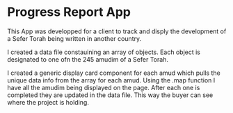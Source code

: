# Progress Report App

This App was developped for a client to track and disply the development of a Sefer Torah being written in another country.

I created a data file constauining an array of objects. Each object is designated to one ofn the 245 amudim of a Sefer Torah. 

I created a generic display card component for each amud which pulls the unique data info from the array for each amud. Using the .map function I have all the amudim being displayed on the page. After each one is completed they are updated in the data file. This way the buyer can see where the project is holding.
